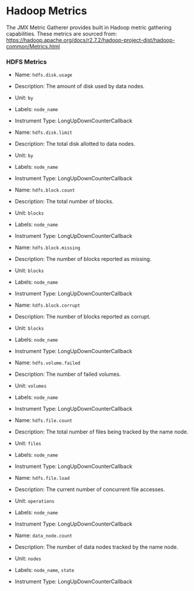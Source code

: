 # Hadoop Metrics

The JMX Metric Gatherer provides built in Hadoop metric gathering capabilities.
These metrics are sourced from: https://hadoop.apache.org/docs/r2.7.2/hadoop-project-dist/hadoop-common/Metrics.html

### HDFS Metrics
* Name: `hdfs.disk.usage`
* Description: The amount of disk used by data nodes.
* Unit: `by`
* Labels: `node_name`
* Instrument Type: LongUpDownCounterCallback

* Name: `hdfs.disk.limit`
* Description: The total disk allotted to data nodes.
* Unit: `by`
* Labels: `node_name`
* Instrument Type: LongUpDownCounterCallback

* Name: `hdfs.block.count`
* Description: The total number of blocks.
* Unit: `blocks`
* Labels: `node_name`
* Instrument Type: LongUpDownCounterCallback

* Name: `hdfs.block.missing`
* Description: The number of blocks reported as missing.
* Unit: `blocks`
* Labels: `node_name`
* Instrument Type: LongUpDownCounterCallback

* Name: `hdfs.block.corrupt`
* Description: The number of blocks reported as corrupt.
* Unit: `blocks`
* Labels: `node_name`
* Instrument Type: LongUpDownCounterCallback

* Name: `hdfs.volume.failed`
* Description: The number of failed volumes.
* Unit: `volumes`
* Labels: `node_name`
* Instrument Type: LongUpDownCounterCallback

* Name: `hdfs.file.count`
* Description: The total number of files being tracked by the name node.
* Unit: `files`
* Labels: `node_name`
* Instrument Type: LongUpDownCounterCallback

* Name: `hdfs.file.load`
* Description: The current number of concurrent file accesses.
* Unit: `operations`
* Labels: `node_name`
* Instrument Type: LongUpDownCounterCallback

* Name: `data_node.count`
* Description: The number of data nodes tracked by the name node.
* Unit: `nodes`
* Labels: `node_name`, `state`
* Instrument Type: LongUpDownCounterCallback
